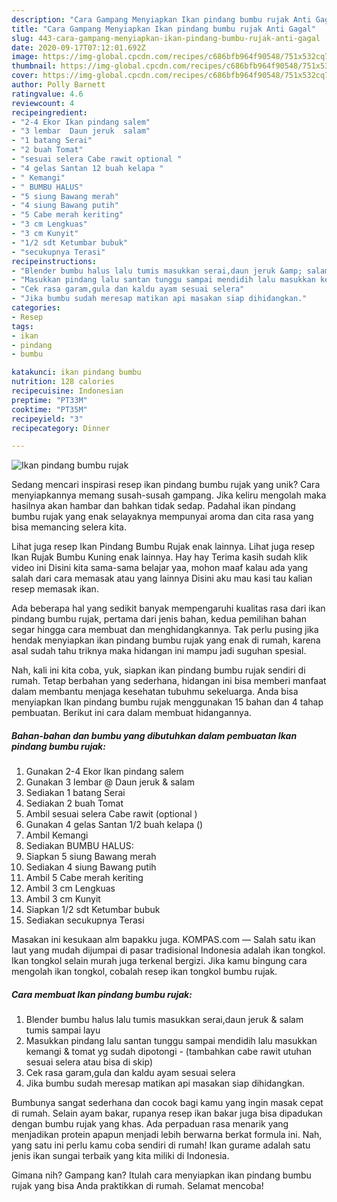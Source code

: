 ```yaml
---
description: "Cara Gampang Menyiapkan Ikan pindang bumbu rujak Anti Gagal"
title: "Cara Gampang Menyiapkan Ikan pindang bumbu rujak Anti Gagal"
slug: 443-cara-gampang-menyiapkan-ikan-pindang-bumbu-rujak-anti-gagal
date: 2020-09-17T07:12:01.692Z
image: https://img-global.cpcdn.com/recipes/c686bfb964f90548/751x532cq70/ikan-pindang-bumbu-rujak-foto-resep-utama.jpg
thumbnail: https://img-global.cpcdn.com/recipes/c686bfb964f90548/751x532cq70/ikan-pindang-bumbu-rujak-foto-resep-utama.jpg
cover: https://img-global.cpcdn.com/recipes/c686bfb964f90548/751x532cq70/ikan-pindang-bumbu-rujak-foto-resep-utama.jpg
author: Polly Barnett
ratingvalue: 4.6
reviewcount: 4
recipeingredient:
- "2-4 Ekor Ikan pindang salem"
- "3 lembar  Daun jeruk  salam"
- "1 batang Serai"
- "2 buah Tomat"
- "sesuai selera Cabe rawit optional "
- "4 gelas Santan 12 buah kelapa "
- " Kemangi"
- " BUMBU HALUS"
- "5 siung Bawang merah"
- "4 siung Bawang putih"
- "5 Cabe merah keriting"
- "3 cm Lengkuas"
- "3 cm Kunyit"
- "1/2 sdt Ketumbar bubuk"
- "secukupnya Terasi"
recipeinstructions:
- "Blender bumbu halus lalu tumis masukkan serai,daun jeruk &amp; salam tumis sampai layu"
- "Masukkan pindang lalu santan tunggu sampai mendidih lalu masukkan kemangi &amp; tomat yg sudah dipotongi  (tambahkan cabe rawit utuhan sesuai selera atau bisa di skip)"
- "Cek rasa garam,gula dan kaldu ayam sesuai selera"
- "Jika bumbu sudah meresap matikan api masakan siap dihidangkan."
categories:
- Resep
tags:
- ikan
- pindang
- bumbu

katakunci: ikan pindang bumbu 
nutrition: 128 calories
recipecuisine: Indonesian
preptime: "PT33M"
cooktime: "PT35M"
recipeyield: "3"
recipecategory: Dinner

---
```



![Ikan pindang bumbu rujak](https://img-global.cpcdn.com/recipes/c686bfb964f90548/751x532cq70/ikan-pindang-bumbu-rujak-foto-resep-utama.jpg)

Sedang mencari inspirasi resep ikan pindang bumbu rujak yang unik? Cara menyiapkannya memang susah-susah gampang. Jika keliru mengolah maka hasilnya akan hambar dan bahkan tidak sedap. Padahal ikan pindang bumbu rujak yang enak selayaknya mempunyai aroma dan cita rasa yang bisa memancing selera kita.

Lihat juga resep Ikan Pindang Bumbu Rujak enak lainnya. Lihat juga resep Ikan Rujak Bumbu Kuning enak lainnya. Hay hay Terima kasih sudah klik video ini Disini kita sama-sama belajar yaa, mohon maaf kalau ada yang salah dari cara memasak atau yang lainnya Disini aku mau kasi tau kalian resep memasak ikan.

Ada beberapa hal yang sedikit banyak mempengaruhi kualitas rasa dari ikan pindang bumbu rujak, pertama dari jenis bahan, kedua pemilihan bahan segar hingga cara membuat dan menghidangkannya. Tak perlu pusing jika hendak menyiapkan ikan pindang bumbu rujak yang enak di rumah, karena asal sudah tahu triknya maka hidangan ini mampu jadi suguhan spesial.


Nah, kali ini kita coba, yuk, siapkan ikan pindang bumbu rujak sendiri di rumah. Tetap berbahan yang sederhana, hidangan ini bisa memberi manfaat dalam membantu menjaga kesehatan tubuhmu sekeluarga. Anda bisa menyiapkan Ikan pindang bumbu rujak menggunakan 15 bahan dan 4 tahap pembuatan. Berikut ini cara dalam membuat hidangannya.

<!--inarticleads1-->

##### Bahan-bahan dan bumbu yang dibutuhkan dalam pembuatan Ikan pindang bumbu rujak:

1. Gunakan 2-4 Ekor Ikan pindang salem
1. Gunakan 3 lembar @ Daun jeruk &amp; salam
1. Sediakan 1 batang Serai
1. Sediakan 2 buah Tomat
1. Ambil sesuai selera Cabe rawit (optional )
1. Gunakan 4 gelas Santan 1/2 buah kelapa ()
1. Ambil  Kemangi
1. Sediakan  BUMBU HALUS:
1. Siapkan 5 siung Bawang merah
1. Sediakan 4 siung Bawang putih
1. Ambil 5 Cabe merah keriting
1. Ambil 3 cm Lengkuas
1. Ambil 3 cm Kunyit
1. Siapkan 1/2 sdt Ketumbar bubuk
1. Sediakan secukupnya Terasi


Masakan ini kesukaan alm bapakku juga. KOMPAS.com — Salah satu ikan laut yang mudah dijumpai di pasar tradisional Indonesia adalah ikan tongkol. Ikan tongkol selain murah juga terkenal bergizi. Jika kamu bingung cara mengolah ikan tongkol, cobalah resep ikan tongkol bumbu rujak. 

<!--inarticleads2-->

##### Cara membuat Ikan pindang bumbu rujak:

1. Blender bumbu halus lalu tumis masukkan serai,daun jeruk &amp; salam tumis sampai layu
1. Masukkan pindang lalu santan tunggu sampai mendidih lalu masukkan kemangi &amp; tomat yg sudah dipotongi  - (tambahkan cabe rawit utuhan sesuai selera atau bisa di skip)
1. Cek rasa garam,gula dan kaldu ayam sesuai selera
1. Jika bumbu sudah meresap matikan api masakan siap dihidangkan.


Bumbunya sangat sederhana dan cocok bagi kamu yang ingin masak cepat di rumah. Selain ayam bakar, rupanya resep ikan bakar juga bisa dipadukan dengan bumbu rujak yang khas. Ada perpaduan rasa menarik yang menjadikan protein apapun menjadi lebih berwarna berkat formula ini. Nah, yang satu ini perlu kamu coba sendiri di rumah! Ikan gurame adalah satu jenis ikan sungai terbaik yang kita miliki di Indonesia. 

Gimana nih? Gampang kan? Itulah cara menyiapkan ikan pindang bumbu rujak yang bisa Anda praktikkan di rumah. Selamat mencoba!
